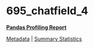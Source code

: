 # 695_chatfield_4

[**Pandas Profiling Report**](https://epistasislab.github.io/penn-ml-benchmarks/profile/695_chatfield_4.html)

[Metadata](metadata.yaml) | [Summary Statistics](summary_stats.csv)

